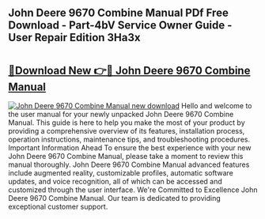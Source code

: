 ## John Deere 9670 Combine Manual PDf Free Download - Part-4bV Service Owner Guide - User Repair Edition 3Ha3x

# <h2><a href="http://bc96926.oget.top/?id=John+Deere+9670+Combine+Manual">🔗Download New 👉🔴 John Deere 9670 Combine Manual</a></h2>

[![John Deere 9670 Combine Manual new download](https://i.imgur.com/5g1atiW.png)](http://bc96926.oget.top/?id=John+Deere+9670+Combine+Manual)
Hello and welcome to the user manual for your newly unpacked John Deere 9670 Combine Manual. This guide is here to help you make the most of your product by providing a comprehensive overview of its features, installation process, operation instructions, maintenance tips, and troubleshooting procedures. Important Information Ahead To ensure the best experience with your new John Deere 9670 Combine Manual, please take a moment to review this manual thoroughly. John Deere 9670 Combine Manual advanced features include augmented reality, customizable profiles, automatic software updates, and voice recognition, all of which can be accessed and customized through the user interface. We're Committed to Excellence John Deere 9670 Combine Manual. Our team is dedicated to providing exceptional customer support.
